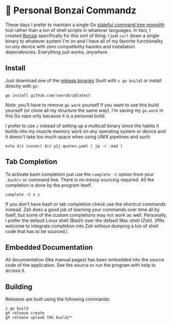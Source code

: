 # 🌳 Personal Bonzai Commandz

These days I prefer to maintain a single Go [stateful command tree monolith](https://rwxrob.github.io/zet/1729/) tool rather than a ton of shell scripts in whatever languages. In fact, I created [Bonzai](https://github.com/rwxrob/bonzai) specifically for this sort of thing. I just `curl` down a single binary to whatever system I'm on and I have all of my favorite functionality on *any* device with zero compatibility hassles and installation dependencies. Everything just works, *anywhere*.

## Install

Just download one of the [release binaries](https://github.com/rwxrob/z/releases) (built with `z go build`) or install directly with `go`:

```
go install github.com/rwxrob/z@latest
```

Note: you'll have to remove `go.work` yourself if you want to use this build yourself (or clone all my structure the same way). I'm saving my `go.work` in this Go repo only because it is a personal build.

I prefer to use `z` instead of setting up a multicall binary since the habits it builds into my muscle memory work on any operating system or device and it doesn't take too much space when using UNIX pipelines and
such:

```
echo $(z isosec) $(z y2j quotes.yaml | jq -r .mad )
```

## Tab Completion

To activate bash completion just use the `complete -C` option from your `.bashrc` or command line. There is no messy sourcing required. All the completion is done by the program itself.

```
complete -C z z
```

If you don't have bash or tab completion check use the shortcut commands instead. Zsh does a good job of learning your commands over time all by itself, but some of the custom completions may not work as well. Personally, I prefer the default Linux shell (Bash) over the default Mac shell (Zsh). (PRs welcome to integrate completion into Zsh without dumping a ton of shell code that has to be sourced.)

## Embedded Documentation

All documentation (like manual pages) has been embedded into the source code of the application. See the source or run the program with help to access it.

## Building

Releases are built using the following commands:

```
z go build
gh release create
gh release upload TAG build/*
```
